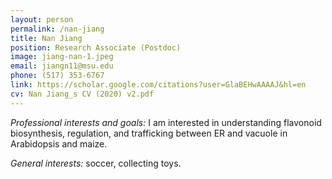 ```yaml
---
layout: person
permalink: /nan-jiang
title: Nan Jiang 
position: Research Associate (Postdoc)  
image: jiang-nan-1.jpeg
email: jiangn11@msu.edu
phone: (517) 353-6767 
link: https://scholar.google.com/citations?user=GlaBEHwAAAAJ&hl=en
cv: Nan Jiang_s CV (2020) v2.pdf
---
```


*Professional interests and goals:*  I am interested in understanding flavonoid biosynthesis, regulation, and trafficking between ER and vacuole in Arabidopsis and maize. 

*General interests:* soccer, collecting toys.